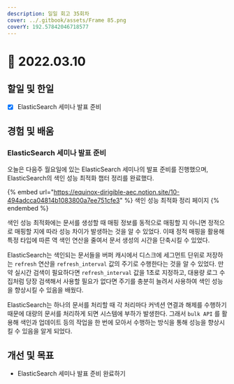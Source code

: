 ```yaml
---
description: 일일 회고 35회차
cover: ../.gitbook/assets/Frame 85.png
coverY: 192.57842046718577
---
```


# 🙂 2022.03.10

## 할일 및 한일

* [x] ElasticSearch 세미나 발표 준비

## 경험 및 배움

### ElasticSearch 세미나 발표 준비

오늘은 다음주 월요일에 있는 ElasticSearch 세미나의 발표 준비를 진행했으며, ElasticSearch의 색인 성능 최적화 챕터 정리를 완료했다.



{% embed url="https://equinox-dirigible-aec.notion.site/10-494adcca04814b1083800a7ee751cfe3" %}
색인 성능 최적화 정리 페이지
{% endembed %}



색인 성능 최적화에는 문서를 생성할 때 매핑 정보를 동적으로 매핑할 지 아니면 정적으로 매핑할 지에 따라 성능 차이가 발생하는 것을 알 수 있었다. 이때 정적 매핑을 활용해 특정 타입에 따른 역 색인 연산을 줄여서 문서 생성의 시간을 단축시킬 수 있었다.



ElasticSearch는 색인되는 문서들을 버퍼 캐시에서 디스크에 세그먼트 단위로 저장하는 `refresh` 연산을 `refresh_interval` 값의 주기로 수행한다는 것을 알 수 있었다. 만약 실시간 검색이 필요하다면 `refresh_interval` 값을 1초로 지정하고, 대용량 로그 수집처럼 당장 검색해서 사용할 필요가 없다면 주기를 충분히 늘려서 사용하여 색인 성능을 향상시킬 수 있음을 배웠다.



ElasticSearch는 하나의 문서를 처리할 때 각 처리마다 커넥션 연결과 해제를 수행하기 때문에 대량의 문서를 처리하게 되면 시스템에 부하가 발생한다. 그래서 `bulk API` 를 활용해 색인과 업데이트 등의 작업을 한 번에 모아서 수행하는 방식을 통해 성능을 향상시킬 수 있음을 알게 되었다.

## 개선 및 목표

* ElasticSearch 세미나 발표 준비 완료하기

